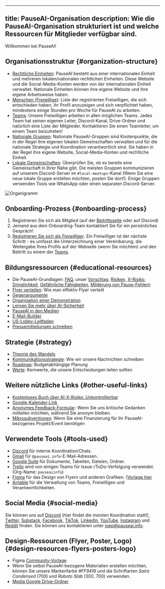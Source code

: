 

---
title: PauseAI-Organisation
description: Wie die PauseAI-Organisation strukturiert ist und welche Ressourcen für Mitglieder verfügbar sind.
---

Willkommen bei PauseAI!

## Organisationsstruktur {#organization-structure}

- [Rechtliche Einheiten](/legal): PauseAI besteht aus einer internationalen Einheit und mehreren lokalen/nationalen rechtlichen Einheiten. Diese Website und die Social-Media-Konten werden von der internationalen Einheit verwaltet. Nationale Einheiten können ihre eigene Website und ihre eigene Arbeitsweise haben.
- [Menschen (Freiwillige)](/people): Liste der registrierten Freiwilligen, die sich entschieden haben, ihr Profil anzuzeigen und sich verpflichtet haben, mindestens einige Stunden pro Woche für PauseAI zu arbeiten.
- [Teams](/teams): Unsere Freiwilligen arbeiten in allen möglichen Teams. Jedes Team hat seinen eigenen Leiter, Discord-Kanal, Drive-Ordner und natürlich eine Liste der Mitglieder. Kontaktieren Sie einen Teamleiter, um einem Team beizutreten!
- [Nationale Gruppen](/national-groups): Nationale PauseAI-Gruppen sind Knotenpunkte, die in der Regel ihre eigenen lokalen Gemeinschaften verwalten und für die nationale Strategie und Koordination verantwortlich sind. Sie haben in der Regel ihre eigene Website, Social-Media-Konten und rechtliche Einheit.
- [Lokale Gemeinschaften](/communities): Überprüfen Sie, ob es bereits eine Gemeinschaft in Ihrer Nähe gibt. Die meisten Gruppen kommunizieren auf unserem Discord-Server im `#local-meetups`-Kanal (Wenn Sie eine neue lokale Gruppe erstellen möchten, posten Sie dort!). Einige Gruppen verwenden Tools wie WhatsApp oder einen separaten Discord-Server.

![Organigramm](/org.png)

## Onboarding-Prozess {#onboarding-process}

1. Registrieren Sie sich als _Mitglied_ (auf der [ Beitrittsseite](/join) oder auf Discord)
1. Jemand aus dem Onboarding-Team kontaktiert Sie für ein persönliches Gespräch!
1. [Registrieren Sie sich als _Freiwilliger_](https://airtable.com/appWPTGqZmUcs3NWu/pag7ztLh27Omj5s2n/form). Ein Freiwilliger ist der nächste Schritt - es umfasst die Unterzeichnung einer Vereinbarung, die Weitergabe Ihres Profils auf der Webseite (wenn Sie möchten) und den Beitritt zu einem der [Teams](/teams).

## Bildungsressourcen {#educational-resources}

- Die PauseAI-Grundlagen: [FAQ](/faq), unser [Vorschlag](/proposal), [Risiken](/risks), [X-Risiko](/xrisk), [Dringlichkeit](/urgency), [Gefährliche Fähigkeiten](/dangerous-capabilities), [Milderung von Pause-Fehlern](/mitigating-pause-failures)
- [Flyer verteilen](/flyering): Wie man effektiv Flyer verteilt
- [Gegenargumente](/counterarguments)
- [Organisation einer Demonstration](/organizing-a-protest)
- [Lernen Sie mehr über AI-Sicherheit](/learn)
- [PauseAI in den Medien](/press)
- [E-Mail-Builder](/email-builder)
- [US-Lobby-Leitfaden](/us-lobby-guide)
- [Pressemitteilungen schreiben](/writing-press-releases)

## Strategie {#strategy}

- [Theorie des Wandels](/theory-of-change)
- [Kommunikationsstrategie](/communication-strategy): Wie wir unsere Nachrichten schreiben
- [Roadmap](/roadmap): Budgetabhängige Planung
- [Werte](/values): Kernwerte, die unsere Entscheidungen leiten sollten

## Weitere nützliche Links {#other-useful-links}

- [Kostenloses Buch über AI-X-Risiko: Unkontrollierbar](https://impactbooks.store/cart/47288196366640:1?discount=UNCON-P3SFRS)
- [Google-Kalender-Link](https://calendar.google.com/calendar/u/0?cid=Y19mNWE4YWYyMDZlNjM1ODc2NjVjNmU4MzAzOTgzZmVmYWYzYTBjNjE0NGRiMGFhNDljOTcwZWZhNTEwYTNkODY3QGdyb3VwLmNhbGVuZGFyLmdvb2dsZS5jb20)
- [Anonymes Feedback-Formular](https://airtable.com/appWPTGqZmUcs3NWu/pagIvo9Sv6IDHaolu/form): Wenn Sie uns kritische Gedanken mitteilen möchten, während Sie anonym bleiben.
- [Mikrosubventionen](/microgrants): Wenn Sie eine Finanzierung für Ihr PauseAI-bezogenes Projekt/Event benötigen

## Verwendete Tools {#tools-used}

- [Discord](https://discord.gg/2XXWXvErfA) für interne Koordination/Chats.
- [Gmail](https://gmail.com) für `@pauseai.info`-E-Mail-Adressen.
- [Google Suite](https://workspace.google.com/) für Dokumente, Tabellen, Dateien, Ordner.
- [Trello](https://trello.com/) wird von einigen Teams für Issue-/ToDo-Verfolgung verwendet. (Org-Name: `pauseaiinfo`)
- [Figma](https://figma.com) für das Design von Flyern und anderen Grafiken. ([Vorlage hier](https://www.figma.com/design/iQ4PHQTi1vAVmT9Lckazqt/PauseAI-designs---editable)
- [Airtable](https://airtable.com/) für die Verwaltung von Teams, Freiwilligen und Verantwortlichkeiten.

## Social Media {#social-media}

Sie können uns auf [Discord](https://discord.gg/2XXWXvErfA) (hier findet die meisten Koordination statt!), [Twitter](https://twitter.com/PauseAI), [Substack](https://substack.com/@pauseai), [Facebook](https://www.facebook.com/PauseAI), [TikTok](https://www.tiktok.com/@pauseai), [LinkedIn](https://www.linkedin.com/uas/login?session_redirect=/company/97035448/), [YouTube](https://www.youtube.com/@PauseAI), [Instagram](https://www.instagram.com/pause_ai) und [Reddit](https://www.reddit.com/r/PauseAI/) finden.
Sie können uns kontaktieren unter [joep@pauseai.info](mailto:joep@pauseai.info).

## Design-Ressourcen (Flyer, Poster, Logo) {#design-resources-flyers-posters-logo}

- Figma [Community-Vorlage](https://www.figma.com/design/iQ4PHQTi1vAVmT9Lckazqt/PauseAI-designs---editable)
- Wenn Sie selbst PauseAI-bezogene Materialien erstellen möchten, können Sie unsere Markenfarbe _#FF9416_ und die Schriftarten _Saira Condensed_ (700) und _Roboto Slab_ (300, 700) verwenden.
- [Media Google Drive-Ordner](https://drive.google.com/drive/folders/1bQ_MZ8giK-Mee4ABkO0BgcFInaXruNpa?usp=sharing)